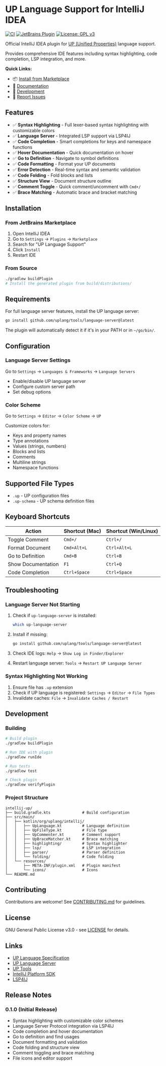 # UP Language Support for IntelliJ IDEA

[![CI](https://github.com/uplang/intellij-up/actions/workflows/ci.yml/badge.svg)](https://github.com/uplang/intellij-up/actions/workflows/ci.yml)
[![JetBrains Plugin](https://img.shields.io/jetbrains/plugin/v/com.uplang.intellij-up)](https://plugins.jetbrains.com/plugin/com.uplang.intellij-up)
[![License: GPL v3](https://img.shields.io/badge/License-GPLv3-blue.svg)](https://www.gnu.org/licenses/gpl-3.0)

<!-- Plugin description -->
Official IntelliJ IDEA plugin for [UP (Unified Properties)](https://uplang.org) language support.

Provides comprehensive IDE features including syntax highlighting, code completion, LSP integration, and more.
<!-- Plugin description end -->

**Quick Links:**
- 📦 [Install from Marketplace](https://plugins.jetbrains.com/plugin/com.uplang.intellij-up)
- 📖 [Documentation](#features)
- 🔧 [Development](#development)
- 🐛 [Report Issues](https://github.com/uplang/intellij-up/issues)

## Features

- ✅ **Syntax Highlighting** - Full lexer-based syntax highlighting with customizable colors
- ✅ **Language Server** - Integrated LSP support via LSP4IJ
- ✅ **Code Completion** - Smart completions for keys and namespace functions
- ✅ **Hover Documentation** - Quick documentation on hover
- ✅ **Go to Definition** - Navigate to symbol definitions
- ✅ **Code Formatting** - Format your UP documents
- ✅ **Error Detection** - Real-time syntax and semantic validation
- ✅ **Code Folding** - Fold blocks and lists
- ✅ **Structure View** - Document structure outline
- ✅ **Comment Toggle** - Quick comment/uncomment with `Cmd+/`
- ✅ **Brace Matching** - Automatic brace and bracket matching

## Installation

### From JetBrains Marketplace

1. Open IntelliJ IDEA
2. Go to `Settings` → `Plugins` → `Marketplace`
3. Search for "UP Language Support"
4. Click `Install`
5. Restart IDE

### From Source

```bash
./gradlew buildPlugin
# Install the generated plugin from build/distributions/
```

## Requirements

For full language server features, install the UP language server:

```bash
go install github.com/uplang/tools/language-server@latest
```

The plugin will automatically detect it if it's in your PATH or in `~/go/bin/`.

## Configuration

### Language Server Settings

Go to `Settings` → `Languages & Frameworks` → `Language Servers`

- Enable/disable UP language server
- Configure custom server path
- Set debug options

### Color Scheme

Go to `Settings` → `Editor` → `Color Scheme` → `UP`

Customize colors for:
- Keys and property names
- Type annotations
- Values (strings, numbers)
- Blocks and lists
- Comments
- Multiline strings
- Namespace functions

## Supported File Types

- `.up` - UP configuration files
- `.up-schema` - UP schema definition files

## Keyboard Shortcuts

| Action | Shortcut (Mac) | Shortcut (Win/Linux) |
|--------|----------------|----------------------|
| Toggle Comment | `Cmd+/` | `Ctrl+/` |
| Format Document | `Cmd+Alt+L` | `Ctrl+Alt+L` |
| Go to Definition | `Cmd+B` | `Ctrl+B` |
| Show Documentation | `F1` | `Ctrl+Q` |
| Code Completion | `Ctrl+Space` | `Ctrl+Space` |

## Troubleshooting

### Language Server Not Starting

1. Check if `up-language-server` is installed:
   ```bash
   which up-language-server
   ```

2. Install if missing:
   ```bash
   go install github.com/uplang/tools/language-server@latest
   ```

3. Check IDE logs: `Help` → `Show Log in Finder/Explorer`

4. Restart language server: `Tools` → `Restart UP Language Server`

### Syntax Highlighting Not Working

1. Ensure file has `.up` extension
2. Check if UP language is registered: `Settings` → `Editor` → `File Types`
3. Invalidate caches: `File` → `Invalidate Caches / Restart`

## Development

### Building

```bash
# Build plugin
./gradlew buildPlugin

# Run IDE with plugin
./gradlew runIde

# Run tests
./gradlew test

# Check plugin
./gradlew verifyPlugin
```

### Project Structure

```
intellij-up/
├── build.gradle.kts              # Build configuration
├── src/main/
│   ├── kotlin/org/uplang/intellij/
│   │   ├── UpLanguage.kt         # Language definition
│   │   ├── UpFileType.kt         # File type
│   │   ├── UpCommenter.kt        # Comment support
│   │   ├── UpBraceMatcher.kt     # Brace matching
│   │   ├── highlighting/         # Syntax highlighter
│   │   ├── lsp/                  # LSP integration
│   │   ├── parser/               # Parser definition
│   │   └── folding/              # Code folding
│   └── resources/
│       ├── META-INF/plugin.xml   # Plugin manifest
│       └── icons/                # Icons
└── README.md
```

## Contributing

Contributions are welcome! See [CONTRIBUTING.md](https://github.com/uplang/spec/blob/main/CONTRIBUTING.md) for guidelines.

## License

GNU General Public License v3.0 - see [LICENSE](LICENSE) for details.

## Links

- [UP Language Specification](https://github.com/uplang/spec)
- [UP Language Server](https://github.com/uplang/tools/tree/main/language-server)
- [UP Tools](https://github.com/uplang/tools)
- [IntelliJ Platform SDK](https://plugins.jetbrains.com/docs/intellij/)
- [LSP4IJ](https://github.com/redhat-developer/lsp4ij)

## Release Notes

### 0.1.0 (Initial Release)

- Syntax highlighting with customizable color schemes
- Language Server Protocol integration via LSP4IJ
- Code completion and hover documentation
- Go to definition and find usages
- Document formatting and validation
- Code folding and structure view
- Comment toggling and brace matching
- File icons and editor support

